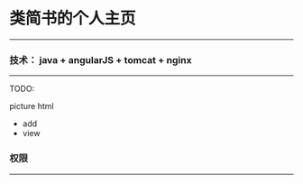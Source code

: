 # 类简书的个人主页

---

### 技术： java + angularJS + tomcat + nginx


---

TODO:

picture html
- add
- view

### 权限

---